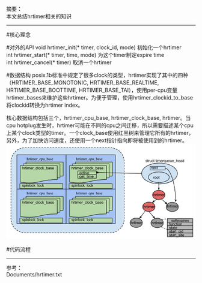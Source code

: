 摘要：  
本文总结hrtimer相关的知识

---
#核心理念


#对外的API
void hrtimer_init(* timer, clock_id, mode)  初始化一个hrtimer  
int hrtimer_start(* timer, time, mode)  为这个timer制定expire time  
int hrtimer_cancel(* timer)  取消一个hrtimer

#数据结构
posix.1b标准中规定了很多clock的类型，hrtimer实现了其中的四种（HRTIMER_BASE_MONOTONIC, HRTIMER_BASE_REALTIME, HRTIMER_BASE_BOOTTIME, HRTIMER_BASE_TAI），使用per-cpu变量hrtimer_bases来维护这些hrtimer。为便于管理，使用hrtimer_clockid_to_base将clockid转换为hrtimer index。

核心数据结构包括三个，hrtimer_cpu_base, hrtimer_clock_base, hrtimer。当cpu hotplug发生时，hrtimer可能在不同的cpu之间迁移，所以需要描述某个cpu上某个clock类型的timer。一个clock_base使用红黑树来管理它所有的hrtimer，另外，为了加快访问速度，还使用一个next指针指向即将被使用到的hrtimer。
![time_hrtimer](pictures/time_hrtimer.png)


#代码流程








---
参考：  
Documents/hrtimer.txt
